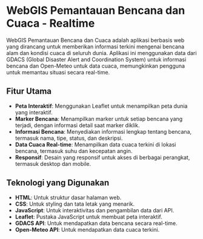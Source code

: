 # WebGIS Pemantauan Bencana dan Cuaca - Realtime

WebGIS Pemantauan Bencana dan Cuaca adalah aplikasi berbasis web yang dirancang untuk memberikan informasi terkini mengenai bencana alam dan kondisi cuaca di seluruh dunia. Aplikasi ini menggunakan data dari GDACS (Global Disaster Alert and Coordination System) untuk informasi bencana dan Open-Meteo untuk data cuaca, memungkinkan pengguna untuk memantau situasi secara real-time.

## Fitur Utama

- **Peta Interaktif**: Menggunakan Leaflet untuk menampilkan peta dunia yang interaktif.
- **Marker Bencana**: Menampilkan marker untuk setiap bencana yang terjadi, dengan informasi detail saat marker diklik.
- **Informasi Bencana**: Menyediakan informasi lengkap tentang bencana, termasuk nama, tipe, status, dan deskripsi.
- **Data Cuaca Real-time**: Menampilkan data cuaca terkini di lokasi bencana, termasuk suhu dan kecepatan angin.
- **Responsif**: Desain yang responsif untuk akses di berbagai perangkat, termasuk desktop dan mobile.

## Teknologi yang Digunakan

- **HTML**: Untuk struktur dasar halaman web.
- **CSS**: Untuk styling dan tata letak yang menarik.
- **JavaScript**: Untuk interaktivitas dan pengambilan data dari API.
- **Leaflet**: Pustaka JavaScript untuk membuat peta interaktif.
- **GDACS API**: Untuk mendapatkan data bencana secara real-time.
- **Open-Meteo API**: Untuk mendapatkan data cuaca terkini.

